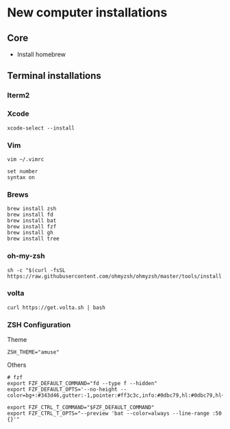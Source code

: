 # New computer installations

## Core

- Install homebrew

## Terminal installations

### Iterm2

### Xcode

```
xcode-select --install
```

### Vim

```
vim ~/.vimrc
```

```
set number
syntax on
```

### Brews

```
brew install zsh
brew install fd
brew install bat
brew install fzf
brew install gh
brew install tree
```

### oh-my-zsh

```
sh -c "$(curl -fsSL https://raw.githubusercontent.com/ohmyzsh/ohmyzsh/master/tools/install.sh)"
```

### volta

```
curl https://get.volta.sh | bash
```

### ZSH Configuration

Theme

```
ZSH_THEME="amuse"
```

Others

```
# fzf
export FZF_DEFAULT_COMMAND="fd --type f --hidden"
export FZF_DEFAULT_OPTS='--no-height --color=bg+:#343d46,gutter:-1,pointer:#ff3c3c,info:#0dbc79,hl:#0dbc79,hl+:#23d18b'

export FZF_CTRL_T_COMMAND="$FZF_DEFAULT_COMMAND"
export FZF_CTRL_T_OPTS="--preview 'bat --color=always --line-range :50 {}'"
```
